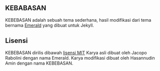 ## KEBABASAN
KEBEBASAN adalah sebuah tema sederhana, hasil modifikasi dari tema bernama [Emerald](https://github.com/KingFelix/emerald/) yang dibuat untuk Jekyll.

## Lisensi
KEBEBASAN dirilis dibawah [lisensi MIT](license.md)
Karya asli dibuat oleh Jacopo Rabolini dengan nama Emerald.
Karya modifikasi dibuat oleh Hasannudin Amin dengan nama KEBEBASAN.
